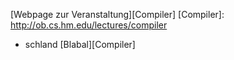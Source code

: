 
[Webpage zur Veranstaltung][Compiler]
[Compiler]: http://ob.cs.hm.edu/lectures/compiler
 - schland [Blabal][Compiler]
